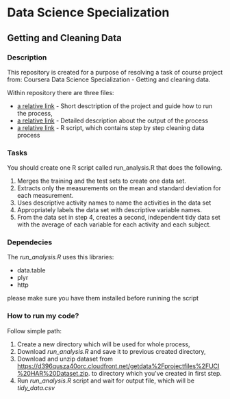 # Data Science Specialization

## Getting and Cleaning Data

### Description

This repository is created for a purpose of resolving a task of course project from: Coursera Data Science Specialization - Getting and cleaning data.

Within repository there are three files:

  * [a relative link](README.md) - Short desctription of the project and guide how to run the process,
  * [a relative link](CodeBook.md) - Detailed description about the output of the process
  * [a relative link](run_analysis.R) - R script, which contains step by step cleaning data process

### Tasks

You should create one R script called run_analysis.R that does the following. 
  1. Merges the training and the test sets to create one data set.
  2. Extracts only the measurements on the mean and standard deviation for each measurement. 
  3. Uses descriptive activity names to name the activities in the data set
  4. Appropriately labels the data set with descriptive variable names. 
  5. From the data set in step 4, creates a second, independent tidy data set with the average of each variable for each activity and each subject.

### Dependecies

The _run_analysis.R_ uses this libraries:

  * data.table
  * plyr
  * http

please make sure you have them installed before runining the script

### How to run my code?

Follow simple path:
  1. Create a new directory which will be used for whole process,
  2. Download _run_analysis.R_ and save it to previous created directory,
  3. Download and unzip dataset from https://d396qusza40orc.cloudfront.net/getdata%2Fprojectfiles%2FUCI%20HAR%20Dataset.zip. to directory which you've created in first step.
  4. Run _run_analysis.R_ script and wait for output file, which will be _tidy_data.csv_
